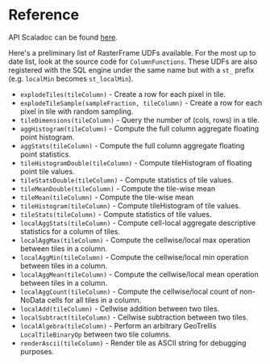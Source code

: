 # Reference

API Scaladoc can be found [here](latest/api/index.html).

Here's a preliminary list of RasterFrame UDFs available. For the most up to date list, look at the source code for `ColumnFunctions`. These UDFs are also registered with the SQL engine under the same name but with a `st_` prefix (e.g. `localMin` becomes `st_localMin`).

* `explodeTiles(tileColumn)` - Create a row for each pixel in tile.
* `explodeTileSample(sampleFraction, tileColumn)` - Create a row for each pixel in tile with random sampling. 
* `tileDimensions(tileColumn)` - Query the number of (cols, rows) in a tile.
* `aggHistogram(tileColumn)` - Compute the full column aggregate floating point histogram. 
* `aggStats(tileColumn)` - Compute the full column aggregate floating point statistics. 
* `tileHistogramDouble(tileColumn)` - Compute tileHistogram of floating point tile values.
* `tileStatsDouble(tileColumn)` - Compute statistics of tile values. 
* `tileMeanDouble(tileColumn)` - Compute the tile-wise mean 
* `tileMean(tileColumn)` - Compute the tile-wise mean 
* `tileHistogram(tileColumn)` - Compute tileHistogram of tile values. 
* `tileStats(tileColumn)` - Compute statistics of tile values.
* `localAggStats(tileColumn)` - Compute cell-local aggregate descriptive statistics for a column of tiles.
* `localAggMax(tileColumn)` - Compute the cellwise/local max operation between tiles in a column. 
* `localAggMin(tileColumn)` - Compute the cellwise/local min operation between tiles in a column.
* `localAggMean(tileColumn)` - Compute the cellwise/local mean operation between tiles in a column. 
* `localAggCount(tileColumn)` - Compute the cellwise/local count of non-NoData cells for all tiles in a column. 
* `localAdd(tileColumn)` - Cellwise addition between two tiles. 
* `localSubtract(tileColumn)` - Cellwise subtraction between two tiles. 
* `localAlgebra(tileColumn)` - Perform an arbitrary GeoTrellis `LocalTileBinaryOp` between two tile columns. 
* `renderAscii(tileColumn)` - Render tile as ASCII string for debugging purposes. 

